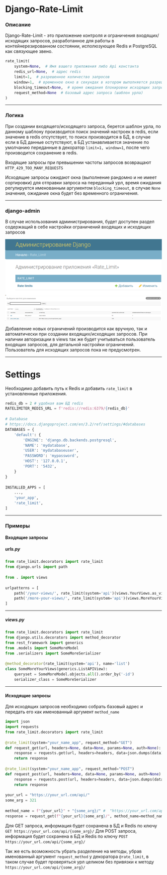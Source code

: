 # Django-Rate-Limit

### Описание
Django-Rate-Limit - это приложение контроля и ограничения входящих/исходящих запросов,
разработанное для работы в контейнерезированном состоянии, исполюзующее Redis и PostgreSQL как связующее звено.
```Python
rate_limit(
    system=None,  # Имя вашего приложения либо Api константа
    redis_url=None,  # адрес redis
    limit=1,  # разрешенное количество запросов
    window=1,  # временное окно в секундах в котором выполняется разрешенное количество запросов
    blocking_timeout=None,  # время ожидания блокировки исходящих запросов
    request_method=None  # базовый адрес запроса (шаблон урла)
)

```

****

### Логика
При создании входящего/исходящего запроса, берется шаблон урла,
по данному шаблону производится поиск значений настроек в redis, если значение в redis отсутствует,
то поиск производится в БД, в случае если в БД данные остутствуют,
в БД устанавливается значение по умолчанию переданные в декоратор `limit=1, window=1`, после чего производится
сохранение в redis.

Входящие запросы при превышении частоты запросов возвращают `HTTP_429_TOO_MANY_REQUESTS`

Исходящие запросы ожидают окна (выполнение рандомно и не имеет сортировки) для отправки запроса на переданный урл,
время ожидания регулируется именованным аргументом `blocking_timeout`, в случае `None` значения,
ожидание окна будет без временного ограничения.

****
### django-admin
В случае использования администрирования, будет доступен раздел содержащий
в себе настройки ограничений входящих и исходящих запросов


![img.png](img.png)
![img_1.png](img_1.png)

Добавление новых ограничений производится как вручную, так и автоматически при создании входящих/исходящих запросов.
При наличии авторизации в views так же будет учитываться пользователь входящих запросов,
для детальной настройки ограничений. Пользователь для исходящих запросов пока не предусмотрен.

****

# Settings
Необходимо добавить путь к Redis и добавить `rate_limit` в установленные приложения.
```Python
redis_db = 2 # удобная вам БД redis
RATELIMITER_REDIS_URL = f'redis://redis:6379/{redis_db}'

# Database
# https://docs.djangoproject.com/en/3.2/ref/settings/#databases
DATABASES = {
    'default': {
        'ENGINE': 'django.db.backends.postgresql',
        'NAME': 'mydatabase',
        'USER': 'mydatabaseuser',
        'PASSWORD': 'mypassword',
        'HOST': '127.0.0.1',
        'PORT': '5432',
    }
}

INSTALLED_APPS = [
    ...,
    'your_app',
    'rate_limit',
]


```

****

### Примеры
#### Входящие запросы

##### urls.py
```Python
from rate_limit.decorators import rate_limit
from django.urls import path

from . import views

urlpatterns = [
    path('/your-views/', rate_limit(system='api')(views.YourViews.as_view()), name='your-views'),
    path('/more-your-views/', rate_limit(system='api')(views.MoreYourViews.as_view()), name='more-your-views'),
]
```

****

##### views.py
```Python
from rate_limit.decorators import rate_limit
from django.utils.decorators import method_decorator
from rest_framework import generics
from .models import SomeMoreModel
from .serializers import SomeMoreSerializer

@method_decorator(rate_limit(system='api'), name='list')
class SomeMoreYourViews(generics.ListAPIView):
    queryset = SomeMoreModel.objects.all().order_by('-id')
    serializer_class = SomeMoreSerializer
```

****

#### Исходящие запросы
Для исходящих запросов необходимо собрать базовый адрес и передать его как именованный аргумент `method_name`
```Python
import json
import requests
from rate_limit.decorators import rate_limit

@rate_limit(system="your_name_app", request_method="GET")
def request_get(url, headers=None, data=None, params=None, auth=None):
    response = requests.get(url, headers=headers, data=json.dumps(data), params=params, auth=auth)
    return response

@rate_limit(system="your_name_app", request_method="POST")
def request_post(url, headers=None, data=None, params=None, auth=None):
    response = requests.post(url, headers=headers, data=json.dumps(data), params=params, auth=auth)
    return response

your_url = "https://your_url.com/api/"
some_arg = 321

method_name = f"{your_url}" + "{some_arg}/" #  "https://your_url.com/api/{some_arg}/"
response = request_get(f"{your_url}{some_arg}/", method_name=method_name) #  "https://your_url.com/api/321/"
```
Для GET запроса, информация будет сохранена в БД и Redis по ключу `GET https://your_url.com/api/{some_arg}/`
Для POST запроса, информация будет сохранена в БД и Redis по ключу `POST https://your_url.com/api/{some_arg}/`

Так же есть возможность убрать разделение на методы,
убрав именованный аргумент `request_method` у декоратора `@rate_limit`,
в таком случае будет проверяться урл целиком без привязки к методу `https://your_url.com/api/{some_arg}/`
